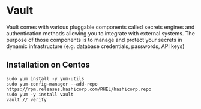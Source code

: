 # Vault
Vault comes with various pluggable components called secrets engines and authentication methods allowing you to integrate with external systems. 
The purpose of those components is to manage and protect your secrets in dynamic infrastructure (e.g. database credentials, passwords, API keys)

## Installation on Centos
```
sudo yum install -y yum-utils
sudo yum-config-manager --add-repo https://rpm.releases.hashicorp.com/RHEL/hashicorp.repo
sudo yum -y install vault
vault // verify
```
